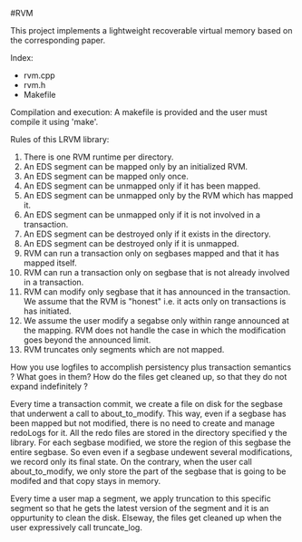 #RVM

This project implements a lightweight recoverable virtual memory based on the corresponding paper.

Index:
- rvm.cpp
- rvm.h
- Makefile

Compilation and execution:
A makefile is provided and the user must compile it using 'make'.


Rules of this LRVM library:

1. There is one RVM runtime per directory.
2. An EDS segment can be mapped only by an initialized RVM.
3. An EDS segment can be mapped only once.
4. An EDS segment can be unmapped only if it has been mapped.
5. An EDS segment can be unmapped only by the RVM which has mapped it.
6. An EDS segment can be unmapped only if it is not involved in a transaction.
7. An EDS segment can be destroyed only if it exists in the directory.
8. An EDS segment can be destroyed only if it is unmapped.
9. RVM can run a transaction only on segbases mapped and that it has mapped itself.
10. RVM can run a transaction only on segbase that is not already involved in
a transaction.
11. RVM can modify only segbase that it has announced in the transaction. We
assume that the RVM is "honest" i.e. it acts only on transactions is has
initiated.
12. We assume the user modify a segabse only within range announced at the 
mapping. RVM does not handle the case in which the modification goes beyond the announced limit.
13. RVM truncates only segments which are not mapped.


How you use logfiles to accomplish persistency plus transaction semantics ?
What goes in them? How do the files get cleaned up, so that they do not expand indefinitely ?

Every time a transaction commit, we create a file on disk for the segbase
that underwent a call to about_to_modify. This way, even if a segbase has been
mapped but not modified, there is no need to create and manage redoLogs for
it. All the redo files are stored in the directory specified y the library.
For each segbase modified, we store the region of this segbase the entire
segbase. So even even if a segbase undewent several modifications, we record
only its final state.
On the contrary, when the user call about_to_modify, we only store the part of
the segbase that is going to be modifed and that copy stays in memory.

Every time a user map a segment, we apply truncation to this specific segment
so that he gets the latest version of the segment and it is an oppurtunity to
clean the disk.
Elseway, the files get cleaned up when the user expressively call
truncate_log.




